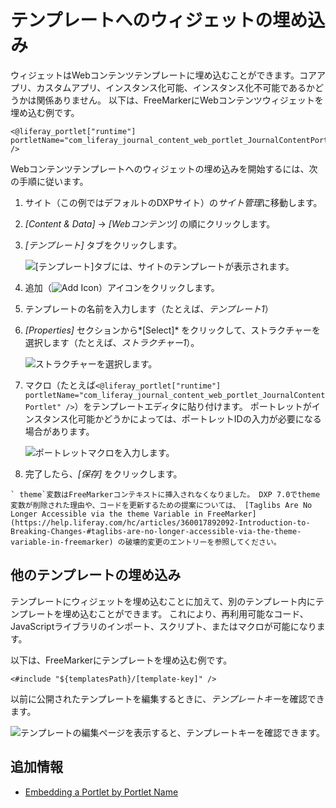 # テンプレートへのウィジェットの埋め込み

ウィジェットはWebコンテンツテンプレートに埋め込むことができます。コアアプリ、カスタムアプリ、インスタンス化可能、インスタンス化不可能であるかどうかは関係ありません。 以下は、FreeMarkerにWebコンテンツウィジェットを埋め込む例です。

``` markup
<@liferay_portlet["runtime"] portletName="com_liferay_journal_content_web_portlet_JournalContentPortlet" />
```

Webコンテンツテンプレートへのウィジェットの埋め込みを開始するには、次の手順に従います。

1.  サイト（この例ではデフォルトのDXPサイト）の*サイト管理*に移動します。

2.  *[Content & Data]* → *[Webコンテンツ]* の順にクリックします。

3.  *[テンプレート]* タブをクリックします。

    ![[テンプレート]タブには、サイトのテンプレートが表示されます。](./embedding-widgets-in-templates/images/01.png)

4.  追加（![Add Icon](../../../images/icon-add.png)）アイコンをクリックします。

5.  テンプレートの名前を入力します（たとえば、*テンプレート1*）

6.  *[Properties]* セクションから*[Select]* をクリックして、ストラクチャーを選択します（たとえば、*ストラクチャー1*）。

    ![ストラクチャーを選択します。](./embedding-widgets-in-templates/images/02.png)

7.  マクロ（たとえば`<@liferay_portlet["runtime"] portletName="com_liferay_journal_content_web_portlet_JournalContentPortlet" />`）をテンプレートエディタに貼り付けます。 ポートレットがインスタンス化可能かどうかによっては、ポートレットIDの入力が必要になる場合があります。

    ![ポートレットマクロを入力します。](./embedding-widgets-in-templates/images/03.png)

8.  完了したら、*[保存]* をクリックします。

<!-- end list -->

```{important}
` theme`変数はFreeMarkerコンテキストに挿入されなくなりました。 DXP 7.0でtheme変数が削除された理由や、コードを更新するための提案については、 [Taglibs Are No Longer Accessible via the theme Variable in FreeMarker](https://help.liferay.com/hc/articles/360017892092-Introduction-to-Breaking-Changes-#taglibs-are-no-longer-accessible-via-the-theme-variable-in-freemarker) の破壊的変更のエントリーを参照してください。
```

## 他のテンプレートの埋め込み

テンプレートにウィジェットを埋め込むことに加えて、別のテンプレート内にテンプレートを埋め込むことができます。 これにより、再利用可能なコード、JavaScriptライブラリのインポート、スクリプト、またはマクロが可能になります。

以下は、FreeMarkerにテンプレートを埋め込む例です。

``` markup
<#include "${templatesPath}/[template-key]" />
```

以前に公開されたテンプレートを編集するときに、*テンプレートキー*を確認できます。

![テンプレートの編集ページを表示すると、テンプレートキーを確認できます。](./embedding-widgets-in-templates/images/04.png)

## 追加情報

  - [Embedding a Portlet by Portlet Name](https://help.liferay.com/hc/articles/360028746512-Embedding-a-Portlet-by-Portlet-Name)

